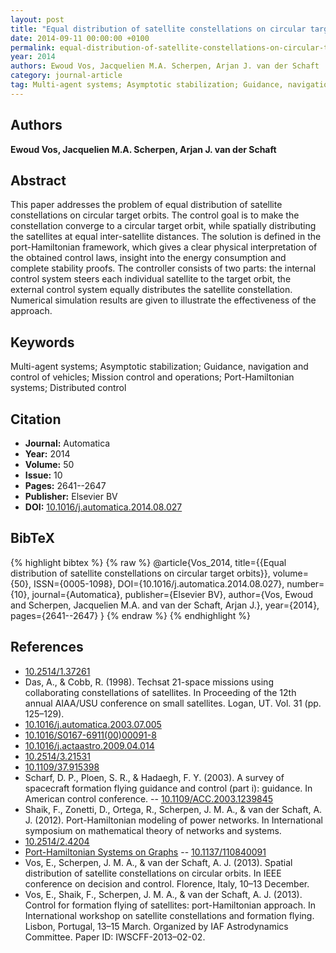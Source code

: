 ```yaml
---
layout: post
title: "Equal distribution of satellite constellations on circular target orbits"
date: 2014-09-11 00:00:00 +0100
permalink: equal-distribution-of-satellite-constellations-on-circular-target-orbits
year: 2014
authors: Ewoud Vos, Jacquelien M.A. Scherpen, Arjan J. van der Schaft
category: journal-article
tag: Multi-agent systems; Asymptotic stabilization; Guidance, navigation and control of vehicles; Mission control and operations; Port-Hamiltonian systems; Distributed control
---
```

 
## Authors
**Ewoud Vos, Jacquelien M.A. Scherpen, Arjan J. van der Schaft**
 
## Abstract
This paper addresses the problem of equal distribution of satellite constellations on circular target orbits. The control goal is to make the constellation converge to a circular target orbit, while spatially distributing the satellites at equal inter-satellite distances. The solution is defined in the port-Hamiltonian framework, which gives a clear physical interpretation of the obtained control laws, insight into the energy consumption and complete stability proofs. The controller consists of two parts: the internal control system steers each individual satellite to the target orbit, the external control system equally distributes the satellite constellation. Numerical simulation results are given to illustrate the effectiveness of the approach.
 
## Keywords
Multi-agent systems; Asymptotic stabilization; Guidance, navigation and control of vehicles; Mission control and operations; Port-Hamiltonian systems; Distributed control
 
## Citation
- **Journal:** Automatica
- **Year:** 2014
- **Volume:** 50
- **Issue:** 10
- **Pages:** 2641--2647
- **Publisher:** Elsevier BV
- **DOI:** [10.1016/j.automatica.2014.08.027](https://doi.org/10.1016/j.automatica.2014.08.027)
 
## BibTeX
{% highlight bibtex %}
{% raw %}
@article{Vos_2014,
  title={{Equal distribution of satellite constellations on circular target orbits}},
  volume={50},
  ISSN={0005-1098},
  DOI={10.1016/j.automatica.2014.08.027},
  number={10},
  journal={Automatica},
  publisher={Elsevier BV},
  author={Vos, Ewoud and Scherpen, Jacquelien M.A. and van der Schaft, Arjan J.},
  year={2014},
  pages={2641--2647}
}
{% endraw %}
{% endhighlight %}
 
## References
- [10.2514/1.37261](https://doi.org/10.2514/1.37261)
- Das, A., & Cobb, R. (1998). Techsat 21-space missions using collaborating constellations of satellites. In Proceeding of the 12th annual AIAA/USU conference on small satellites. Logan, UT. Vol. 31 (pp. 125–129).
- [10.1016/j.automatica.2003.07.005](https://doi.org/10.1016/j.automatica.2003.07.005)
- [10.1016/S0167-6911(00)00091-8](https://doi.org/10.1016/S0167-6911(00)00091-8)
- [10.1016/j.actaastro.2009.04.014](https://doi.org/10.1016/j.actaastro.2009.04.014)
- [10.2514/3.21531](https://doi.org/10.2514/3.21531)
- [10.1109/37.915398](https://doi.org/10.1109/37.915398)
- Scharf, D. P., Ploen, S. R., & Hadaegh, F. Y. (2003). A survey of spacecraft formation flying guidance and control (part i): guidance. In American control conference. -- [10.1109/ACC.2003.1239845](https://doi.org/10.1109/ACC.2003.1239845)
- Shaik, F., Zonetti, D., Ortega, R., Scherpen, J. M. A., & van der Schaft, A. J. (2012). Port-Hamiltonian modeling of power networks. In International symposium on mathematical theory of networks and systems.
- [10.2514/2.4204](https://doi.org/10.2514/2.4204)
- [Port-Hamiltonian Systems on Graphs](port-hamiltonian-systems-on-graphs) -- [10.1137/110840091](https://doi.org/10.1137/110840091)
- Vos, E., Scherpen, J. M. A., & van der Schaft, A. J. (2013). Spatial distribution of satellite constellations on circular orbits. In IEEE conference on decision and control. Florence, Italy, 10–13 December.
- Vos, E., Shaik, F., Scherpen, J. M. A., & van der Schaft, A. J. (2013). Control for formation flying of satellites: port-Hamiltonian approach. In International workshop on satellite constellations and formation flying. Lisbon, Portugal, 13–15 March. Organized by IAF Astrodynamics Committee. Paper ID: IWSCFF-2013–02-02.

